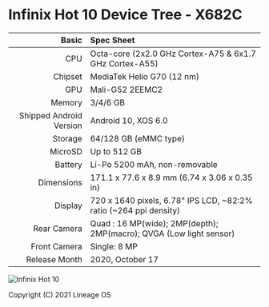 Infinix Hot 10 Device Tree - X682C
================================================================


Basic   | Spec Sheet
-------:|:-------------------------
CPU     | Octa-core (2x2.0 GHz Cortex-A75 & 6x1.7 GHz Cortex-A55)
Chipset | MediaTek Helio G70 (12 nm)
GPU     | Mali-G52 2EEMC2
Memory  | 3/4/6 GB
Shipped Android Version | Android 10, XOS 6.0
Storage | 64/128 GB (eMMC type)
MicroSD | Up to 512 GB 
Battery | Li-Po 5200 mAh, non-removable
Dimensions | 171.1 x 77.6 x 8.9 mm (6.74 x 3.06 x 0.35 in)
Display | 720 x 1640 pixels, 6.78" IPS LCD, ~82:2% ratio (~264 ppi density)
Rear Camera  | Quad : 16 MP(wide); 2MP(depth); 2MP(macro); QVGA (Low light sensor)
Front Camera | Single: 8 MP
Release Month | 2020, October 17 

![Infinix Hot 10](https://fdn2.gsmarena.com/vv/pics/infinix/infinix-hot10-2.jpg "Infinix Hot 10")

Copyright (C) 2021 Lineage OS
